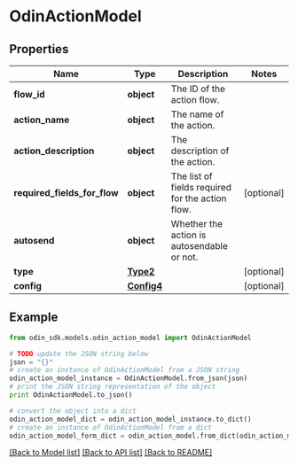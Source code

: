 # OdinActionModel


## Properties

Name | Type | Description | Notes
------------ | ------------- | ------------- | -------------
**flow_id** | **object** | The ID of the action flow. | 
**action_name** | **object** | The name of the action. | 
**action_description** | **object** | The description of the action. | 
**required_fields_for_flow** | **object** | The list of fields required for the action flow. | [optional] 
**autosend** | **object** | Whether the action is autosendable or not. | 
**type** | [**Type2**](Type2.md) |  | [optional] 
**config** | [**Config4**](Config4.md) |  | [optional] 

## Example

```python
from odin_sdk.models.odin_action_model import OdinActionModel

# TODO update the JSON string below
json = "{}"
# create an instance of OdinActionModel from a JSON string
odin_action_model_instance = OdinActionModel.from_json(json)
# print the JSON string representation of the object
print OdinActionModel.to_json()

# convert the object into a dict
odin_action_model_dict = odin_action_model_instance.to_dict()
# create an instance of OdinActionModel from a dict
odin_action_model_form_dict = odin_action_model.from_dict(odin_action_model_dict)
```
[[Back to Model list]](../README.md#documentation-for-models) [[Back to API list]](../README.md#documentation-for-api-endpoints) [[Back to README]](../README.md)


